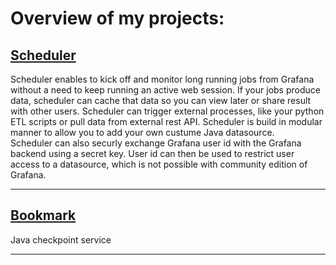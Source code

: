 # Overview of my projects:

## [Scheduler](https://github.com/ampx/Scheduler/)

Scheduler enables to kick off and monitor long running jobs from Grafana without a need to keep running an active web session.  If your jobs produce data, scheduler can cache that data so you can view later or share result with other users.  Scheduler can trigger external processes, like your python ETL scripts or pull data from external rest API.  Scheduler is build in modular manner to allow you to add your own custume Java datasource.  
Scheduler can also securly exchange Grafana user id with the Grafana backend using a secret key.  User id can then be used to restrict user access to a datasource, which is not possible with community edition of Grafana.  

----------------

## [Bookmark](https://github.com/ampx/bookmark/)

Java checkpoint service

---------------

